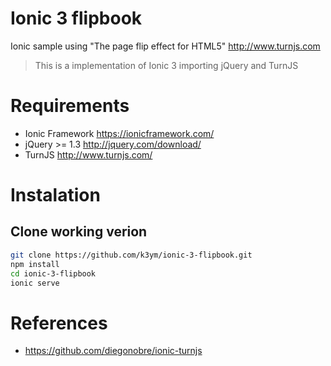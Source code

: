 # Ionic 3 flipbook
Ionic sample using "The page flip effect for HTML5" http://www.turnjs.com
> This is a implementation of Ionic 3 importing jQuery and TurnJS

# Requirements
- Ionic Framework https://ionicframework.com/
- jQuery >= 1.3 http://jquery.com/download/
- TurnJS http://www.turnjs.com/

# Instalation
## **Clone working verion**
```bash
git clone https://github.com/k3ym/ionic-3-flipbook.git
npm install
cd ionic-3-flipbook
ionic serve
```

# References
- https://github.com/diegonobre/ionic-turnjs
